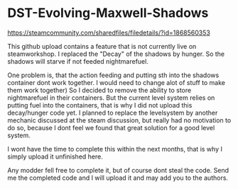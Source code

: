 # DST-Evolving-Maxwell-Shadows
https://steamcommunity.com/sharedfiles/filedetails/?id=1868560353

This github upload contains a feature that is not currently live on steamworkshop.
I replaced the "Decay" of the shadows by hunger. So the shadows will starve if not feeded nightmarefuel.

One problem is, that the action feeding and putting sth into the shadows container dont work together. I would need to change alot of stuff to make them work together)
So I decided to remove the ability to store nightmarefuel in their containers.
But the current level system relies on putting fuel into the containers, that is why I did not upload this decay/hunger code yet.
I planned to replace the levelsystem by another mechanic discussed at the steam discussion, but really had no motivation to do so, because I dont feel we found that great solution for a good level system.

I wont have the time to complete this within the next months, that is why I simply upload it unfinished here.

Any modder fell free to complete it, but of course dont steal the code. Send me the completed code and I will upload it and may add you to the authors.
